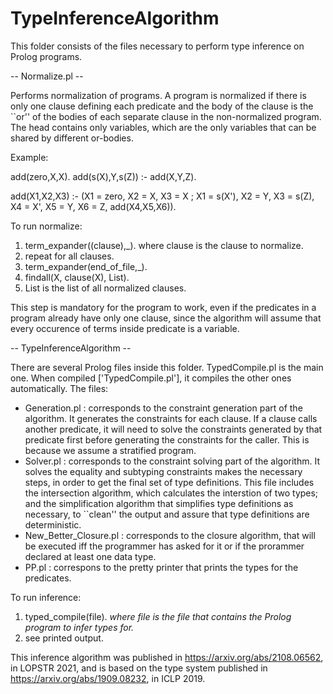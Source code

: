 # TypeInferenceAlgorithm
This folder consists of the files necessary to perform type inference on Prolog programs.

-- Normalize.pl --

Performs normalization of programs. A program is normalized if there is only one clause defining each predicate and the body of the clause is the ``or'' of the bodies of each separate clause in the non-normalized program. The head contains only variables, which are the only variables that can be shared by different or-bodies.

Example:

add(zero,X,X).
add(s(X),Y,s(Z)) :- add(X,Y,Z).

add(X1,X2,X3) :- (X1 = zero, X2 = X, X3 = X ; X1 = s(X'), X2 = Y, X3 = s(Z), X4 = X', X5 = Y, X6 = Z, add(X4,X5,X6)).

To run normalize:
1) term_expander((clause),_). where clause is the clause to normalize.
2) repeat for all clauses.
3) term_expander(end_of_file,_).
4) findall(X, clause(X), List).
5) List is the list of all normalized clauses.

This step is mandatory for the program to work, even if the predicates in a program already have only one clause, since the algorithm will assume that every occurence of terms inside predicate is a variable.


-- TypeInferenceAlgorithm --

There are several Prolog files inside this folder. TypedCompile.pl is the main one. When compiled ['TypedCompile.pl'], it compiles the other ones automatically.
The files:
- Generation.pl : corresponds to the constraint generation part of the algorithm. It generates the constraints for each clause. If a clause calls another predicate, it will need to solve the constraints generated by that predicate first before generating the constraints for the caller. This is because we assume a stratified program.
- Solver.pl : corresponds to the constraint solving part of the algorithm. It solves the equality and subtyping constraints makes the necessary steps, in order to get the final set of type definitions. This file includes the intersection algorithm, which calculates the interstion of two types; and the simplification algorithm that simplifies type definitions as necessary, to ``clean'' the output and assure that type definitions are deterministic.
- New_Better_Closure.pl : corresponds to the closure algorithm, that will be executed iff the programmer has asked for it or if the prorammer declared at least one data type.
- PP.pl : correspons to the pretty printer that prints the types for the predicates.


To run inference:
1) typed_compile(file). _where file is the file that contains the Prolog program to infer types for._
2) see printed output.

This inference algorithm was published in https://arxiv.org/abs/2108.06562, in LOPSTR 2021, and is based on the type system published in https://arxiv.org/abs/1909.08232, in ICLP 2019.
